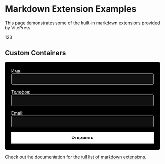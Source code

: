 # Markdown Extension Examples

This page demonstrates some of the built-in markdown extensions provided by VitePress.

123

## Custom Containers

<form id="myForm" class="custom-form" onsubmit="return false">
  <div class="form-group">
    <label for="name">Имя:</label>
    <input type="text" id="name" name="name" class="form-input">
  </div>
  
  <div class="form-group">
    <label for="phone">Телефон:</label>
    <input type="tel" id="phone" name="phone" class="form-input">
  </div>
  
  <div class="form-group">
    <label for="email">Email:</label>
    <input type="email" id="email" name="email" class="form-input">
  </div>
  
  <button type="submit" class="submit-btn">
    Отправить
  </button>
</form>

<div id="successMessage" class="success-message">
  ✅ Заявка успешно отправлена. Скоро свяжемся.
</div>

<style>
.custom-form {
  max-width: 500px;
  margin: 0;
  padding: 20px;
  background-color: #000000;
  border-radius: 5px;
  color: #ffffff;
}

.form-group {
  margin-bottom: 15px;
}

.form-input {
  width: 100%;
  padding: 10px;
  border: 1px solid #cccccc;
  border-radius: 4px;
  background-color: #111;
  color: white;
}

.submit-btn {
  background: white;
  color: black;
  padding: 12px;
  width: 100%;
  font-weight: bold;
  border: none;
  cursor: pointer;
}

.success-message {
  display: none;
  margin-top: 15px;
  padding: 10px;
  background: #e8f5e9;
  color: #2e7d32;
  border-radius: 4px;
}
</style>

<script>
if (typeof window !== 'undefined') {
  document.addEventListener('DOMContentLoaded', () => {
    const form = document.getElementById('myForm');
    const success = document.getElementById('successMessage');
    
    form.addEventListener('submit', () => {
      // Собираем данные без валидации
      const data = {
        name: form.name.value,
        phone: form.phone.value,
        email: form.email.value,
        date: new Date().toLocaleString()
      };
      
      // Отправляем письмо (варианты):
      
      // 1. Через mailto (просто откроет почтовый клиент)
      const mailto = `mailto:theorchestramanco@gmail.com?subject=Заявка&body=${
        encodeURIComponent(JSON.stringify(data, null, 2))
      }`;
      window.location.href = mailto;
      
      // 2. Через FormSubmit (работает без сервера)
      fetch('https://formsubmit.co/ajax/theorchestramanco@gmail.com', {
        method: 'POST',
        headers: { 'Content-Type': 'application/json' },
        body: JSON.stringify(data)
      }).catch(e => console.error(e));
      
      // Показываем сообщение
      success.style.display = 'block';
      form.reset();
      
      setTimeout(() => {
        success.style.display = 'none';
      }, 5000);
    });
  });
}
</script>

Check out the documentation for the [full list of markdown extensions](https://vitepress.dev/guide/markdown).

